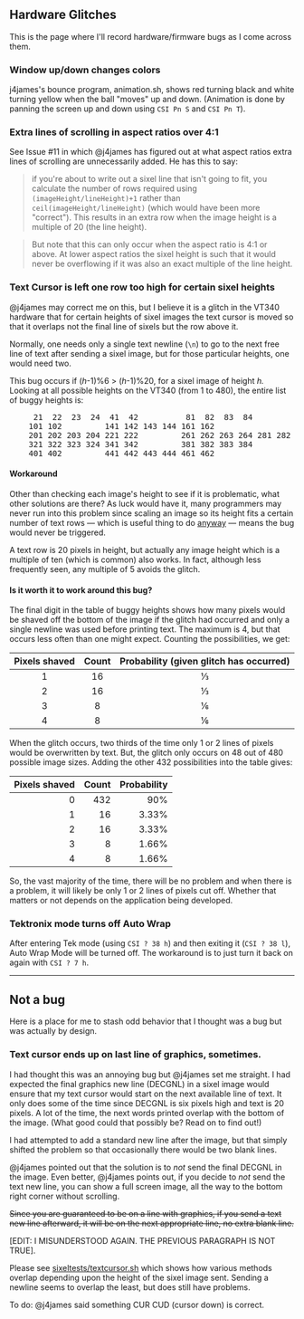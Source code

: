 ## Hardware Glitches

This is the page where I'll record hardware/firmware bugs as I come
across them.

### Window up/down changes colors

j4james's bounce program, animation.sh, shows red turning black and
white turning yellow when the ball "moves" up and down. (Animation is
done by panning the screen up and down using `CSI Pn S` and `CSI Pn T`).

### Extra lines of scrolling in aspect ratios over 4:1

See Issue #11 in which @j4james has figured out at what aspect ratios
extra lines of scrolling are unnecessarily added. He has this to say:

> if you're about to write out a sixel line that isn't going to fit,
> you calculate the number of rows required using
> `(imageHeight/lineHeight)+1` rather than `ceil(imageHeight/lineHeight)`
> (which would have been more "correct"). This results in an extra row
> when the image height is a multiple of 20 (the line height).

> But note that this can only occur when the aspect ratio is 4:1 or
> above. At lower aspect ratios the sixel height is such that it would
> never be overflowing if it was also an exact multiple of the line
> height.

### Text Cursor is left one row too high for certain sixel heights

@j4james may correct me on this, but I believe it is a glitch in the
VT340 hardware that for certain heights of sixel images the text
cursor is moved so that it overlaps not the final line of sixels but
the row above it.

Normally, one needs only a single text newline (`\n`) to go to the
next free line of text after sending a sixel image, but for those
particular heights, one would need two.

This bug occurs if (_h_-1)%6 > (_h_-1)%20, for a sixel image of height
_h._ Looking at all possible heights on the VT340 (from 1 to 480), the
entire list of buggy heights is:

<pre>
	 21  22  23  24  41  42          81  82  83  84
	101 102         141 142 143 144 161 162 
	201 202 203 204 221 222         261 262 263 264 281 282 
	321 322 323 324 341 342         381 382 383 384
	401 402         441 442 443 444 461 462
</pre>

#### Workaround

Other than checking each image's height to see if it is problematic,
what other solutions are there? As luck would have it, many
programmers may never run into this problem since scaling an image so
its height fits a certain number of text rows — which is useful thing
to do [anyway](https://github.com/hackerb9/vv) — means the bug would
never be triggered.

A text row is 20 pixels in height, but actually any image height which
is a multiple of ten (which is common) also works. In fact, although
less frequently seen, any multiple of 5 avoids the glitch.

#### Is it worth it to work around this bug?

The final digit in the table of buggy heights shows how many pixels
would be shaved off the bottom of the image if the glitch had occurred
and only a single newline was used before printing text. The maximum
is 4, but that occurs less often than one might expect. Counting the
possibilities, we get:

| Pixels shaved | Count | Probability (given glitch has occurred) |
|:-------------:|:-----:|:---------------------------------------:|
| 1             | 16    | ⅓                                       |
| 2             | 16    | ⅓                                       |
| 3             | 8     | ⅙                                       |
| 4             | 8     | ⅙                                       |

When the glitch occurs, two thirds of the time only 1 or 2 lines of
pixels would be overwritten by text. But, the glitch only occurs on 48
out of 480 possible image sizes. Adding the other 432 possibilities
into the table gives:

| Pixels shaved | Count | Probability |
|--------------:|------:|------------:|
|             0 |   432 |         90% |
|             1 |    16 |       3.33% |
|             2 |    16 |       3.33% |
|             3 |     8 |       1.66% |
|             4 |     8 |       1.66% |

So, the vast majority of the time, there will be no problem and when
there is a problem, it will likely be only 1 or 2 lines of pixels cut
off. Whether that matters or not depends on the application being
developed.

### Tektronix mode turns off Auto Wrap

After entering Tek mode (using `CSI ? 38 h`) and then exiting it (`CSI
? 38 l`), Auto Wrap Mode will be turned off. The workaround is to just
turn it back on again with `CSI ? 7 h`.

____

## Not a bug

Here is a place for me to stash odd behavior that I thought was a bug
but was actually by design.

### Text cursor ends up on last line of graphics, sometimes.

I had thought this was an annoying bug but @j4james set me straight. I
had expected the final graphics new line (DECGNL) in a sixel image
would ensure that my text cursor would start on the next available
line of text. It only does some of the time since DECGNL is six pixels
high and text is 20 pixels. A lot of the time, the next words printed
overlap with the bottom of the image. (What good could that possibly
be? Read on to find out!)

I had attempted to add a standard new line after the image, but that
simply shifted the problem so that occasionally there would be two
blank lines.

@j4james pointed out that the solution is to *not* send the final
DECGNL in the image. Even better, @j4james points out, if you decide
to *not* send the text new line, you can show a full screen image, all
the way to the bottom right corner without scrolling.

~~Since you are guaranteed to be on a line with graphics, if you send a
text new line afterward, it will be on the next appropriate line, no
extra blank line.~~

[EDIT: I MISUNDERSTOOD AGAIN. THE PREVIOUS PARAGRAPH IS NOT TRUE].

Please see [sixeltests/textcursor.sh](sixeltests/textcursor.sh) which
shows how various methods overlap depending upon the height of the
sixel image sent. Sending a newline seems to overlap the least, but
does still have problems.

To do: @j4james said something CUR CUD (cursor down) is correct.



